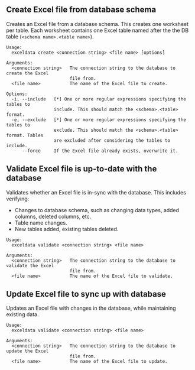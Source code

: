 ## Create Excel file from database schema

Creates an Excel file from a database schema. This creates one worksheet per table. Each worksheet contains one Excel table named after the the DB table (`<schema name>.<table name>`).

```
Usage:
  exceldata create <connection string> <file name> [options]

Arguments:
  <connection string>   The connection string to the database to create the Excel
                        file from.
  <file name>           The name of the Excel file to create.

Options:
  -i, --include   [*] One or more regular expressions specifying the tables to
                  include. This should match the <schema>.<table> format.
  -e, --exclude   [*] One or more regular expressions specifying the tables to
                  exclude. This should match the <schema>.<table> format. Tables
                  are excluded after considering the tables to include.
      --force     If the Excel file already exists, overwrite it.
```

## Validate Excel file is up-to-date with the database

Validates whether an Excel file is in-sync with the database. This includes verifying:
* Changes to database schema, such as changing data types, added columns, deleted columns, etc.
* Table name changes.
* New tables added, existing tables deleted.

```
Usage:
  exceldata validate <connection string> <file name>

Arguments:
  <connection string>   The connection string to the database to validate the Excel
                        file from.
  <file name>           The name of the Excel file to validate.
```

## Update Excel file to sync up with database

Updates an Excel file with changes in the database, while maintaining existing data.

```
Usage:
  exceldata validate <connection string> <file name>

Arguments:
  <connection string>   The connection string to the database to update the Excel
                        file from.
  <file name>           The name of the Excel file to update.
```

